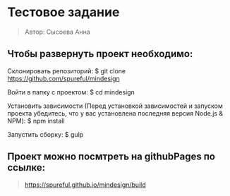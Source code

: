 
# Тестовое задание 

>Автор: Сысоева Анна


##  Чтобы развернуть проект необходимо:

Склонировать репозиторий: 
$ git clone https://github.com/spureful/mindesign

Войти в папку с проектом:
$ cd mindesign

Установить зависимости (Перед установкой зависимостей и запуском проекта убедитесь, что у вас установлена последняя версия Node.js & NPM):
$ npm install

Запустить сборку:
$ gulp

##  Проект можно посмтреть на githubPages по ссылке:

> https://spureful.github.io/mindesign/build